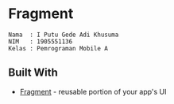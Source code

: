 # Fragment

```
Nama  : I Putu Gede Adi Khusuma
NIM   : 1905551136
Kelas : Pemrograman Mobile A
```

## Built With

* [Fragment](https://developer.android.com/guide/fragments) - reusable portion of your app's UI


